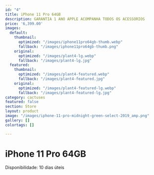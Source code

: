 ```yaml
---
id: "4"
title: iPhone 11 Pro 64GB
description: GARANTIA 1 ANO APPLE ACOMPANHA TODOS OS ACESSORIOS
price: '6,399.00'
images:
  default:
    thumbnail:
      optimized: "/images/iphone11pro64gb-thumb.webp"
      fallback: "/images/iphone11pro64gb-thumb.png"
    original:
      optimized: "/images/plant4-lg.webp"
      fallback: "/images/plant4-lg.jpg"
  featured:
    thumbnail:
      optimized: "/images/plant4-featured.webp"
      fallback: "/images/plant4-featured.jpg"
    original:
      optimized: "/images/plant4-featured-lg.webp"
      fallback: "/images/plant4-featured-lg.jpg"
category: cactuses
featured: false
section: Store
layout: product
image: "/images/iphone-11-pro-midnight-green-select-2019_amp.png"
gallery: []
colortags: []

---
```

# iPhone 11 Pro 64GB

Disponibilidade: 10 dias úteis